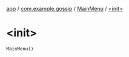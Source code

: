 [app](../../index.md) / [com.example.gossip](../index.md) / [MainMenu](index.md) / [&lt;init&gt;](./-init-.md)

# &lt;init&gt;

`MainMenu()`